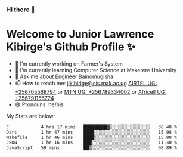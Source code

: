 ### Hi there 👋 
# Welcome to Junior Lawrence Kibirge's Github Profile ✨
 
<!--
**juniorkibirige/juniorkibirige** is a ✨ _special_ ✨ repository because its `README.md` (this file) appears on your GitHub profile.

Here are some ideas to get you started:

- 🔭 I’m currently working on ...
- 🌱 I’m currently learning ...
- 👯 I’m looking to collaborate on ...
- 🤔 I’m looking for help with ...
- 💬 Ask me about ...
- 📫 How to reach me: ...
- 😄 Pronouns: ...
- ⚡ Fun fact: ...
-->
- 🔭 I’m currently working on Farmer's System
- 🌱 I’m currently learning Computer Science at Makerere University
- 💬 Ask me about [Engineer Bainomugisha](mailto:baino@mak.ac.ug)
- 📫 How to reach me: [jlkibirige@cis.mak.ac.ug](mailto:jlkibirige@cis.mak.ac.ug) [AIRTEL UG: +256705568794](url=tel:+256705568794) or [MTN UG: +256789334002](tel:+256789334002) or [Africell UG: +256791156724](tel:+256791156724)
- 😄 Pronouns: he/his

My Stats are below:

<!--START_SECTION:waka-->
```text
C            4 hrs 17 mins   █████████▓░░░░░░░░░░░░░░░   38.48 % 
Dart         1 hr 47 mins    ████░░░░░░░░░░░░░░░░░░░░░   15.98 % 
Makefile     1 hr 46 mins    ████░░░░░░░░░░░░░░░░░░░░░   15.88 % 
JSON         1 hr 16 mins    ███░░░░░░░░░░░░░░░░░░░░░░   11.40 % 
JavaScript   59 mins         ██▒░░░░░░░░░░░░░░░░░░░░░░   08.89 % 
```
<!--END_SECTION:waka-->

